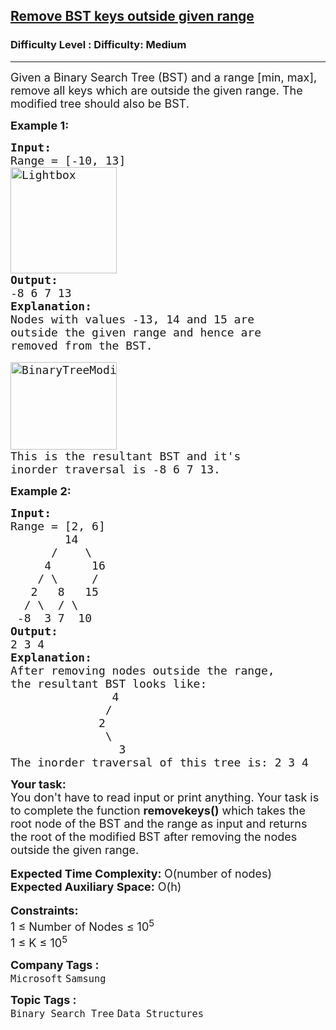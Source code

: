 <h2><a href="https://www.geeksforgeeks.org/problems/remove-bst-keys-outside-given-range/1?page=1&sprint=fc2c4b1cb30225bd86fed8ac9498e023&sortBy=submissions">Remove BST keys outside given range</a></h2><h3>Difficulty Level : Difficulty: Medium</h3><hr><div class="problems_problem_content__Xm_eO"><p><span style="font-size:18px">Given a Binary Search Tree (BST) and a range [min, max], remove all keys which are outside the given range. The modified tree should also be BST.</span></p>

<p><strong><span style="font-size:18px">Example 1:</span></strong></p>

<pre><strong><span style="font-size:18px">Input:
</span></strong><span style="font-size:18px">Range = [-10, 13]</span>
<span style="font-size:18px"><img alt="Lightbox" src="https://media.geeksforgeeks.org/wp-content/cdn-uploads/BinaryTree14.png" style="height:170px; width:170px"></span>
<strong><span style="font-size:18px">Output:</span></strong>
<span style="font-size:18px">-8 6 7 13</span>
<strong><span style="font-size:18px">Explanation:</span></strong>
<span style="font-size:18px">Nodes with values -13, 14 and 15 are 
outside the given range </span><span style="font-size:18px">and hence are 
removed from the BST.</span>

<span style="font-size:18px"><img alt="BinaryTreeModified2" src="https://media.geeksforgeeks.org/wp-content/cdn-uploads/BinaryTreeModified2.png" style="height:140px; width:170px"></span>
<span style="font-size:18px">This is the resultant BST and it's 
inorder traversal is -8 6 7 13.
</span></pre>

<p><strong><span style="font-size:18px">Example 2:</span></strong></p>

<pre><strong><span style="font-size:18px">Input:</span></strong>
<span style="font-size:18px">Range = [2, 6]
        14
      /    \
     4      16
    / \     /
   2   8   15
  / \  / \
 -8  3 7  10</span>
<strong><span style="font-size:18px">Output:
</span></strong><span style="font-size:18px">2 3 4</span>
<strong><span style="font-size:18px">Explanation:</span></strong>
<span style="font-size:18px">After removing nodes outside the range, 
the resultant BST looks like:
               4
              /
             2
              \
                3 
The inorder traversal of this tree is: 2 3 4</span>
</pre>

<div><strong><span style="font-size:18px">Your task:</span></strong></div>

<div><span style="font-size:18px">You don't have to read input or print anything. Your task is to complete the function <strong>removekeys()</strong> which takes the root node of the BST and the range as input and returns the root of the modified BST after removing the nodes outside the given range.</span></div>

<div>&nbsp;</div>

<div><span style="font-size:18px"><strong>Expected Time Complexity: </strong>O(number of nodes)</span></div>

<div><span style="font-size:18px"><strong>Expected Auxiliary Space:</strong> O(h)</span></div>

<div>&nbsp;</div>

<div><strong><span style="font-size:18px">Constraints:</span></strong></div>

<div><span style="font-size:18px">1 ≤ Number of Nodes ≤ 10<sup>5</sup><br>
1 ≤ K ≤ 10<sup>5</sup></span></div>
</div><p><span style=font-size:18px><strong>Company Tags : </strong><br><code>Microsoft</code>&nbsp;<code>Samsung</code>&nbsp;<br><p><span style=font-size:18px><strong>Topic Tags : </strong><br><code>Binary Search Tree</code>&nbsp;<code>Data Structures</code>&nbsp;
